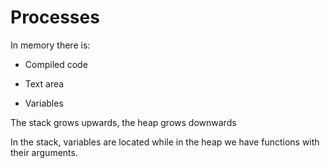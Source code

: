 # Processes

In memory there is:

* Compiled code

* Text area

* Variables

The stack grows upwards, the heap grows downwards 

In the stack, variables are located while in the heap we have functions with their arguments. 



